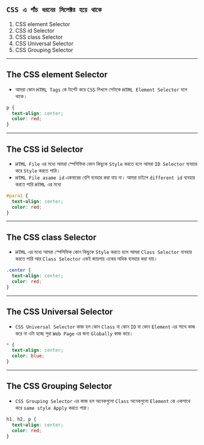 
## ``CSS এ পাঁচ ধরনের সিলেক্টর হয়ে থাকে``
1. CSS element Selector
2. CSS id Selector
3. CSS class Selector
4. CSS Universal Selector
5. CSS Grouping Selector
---

## The CSS element Selector
- আমরা কোন ``HTML Tags`` কে টার্গেট করে ``CSS`` লিখলে সেটাকে ``HTML Element Selector`` বলে থাকে। 

```css
p {
  text-align: center;
  color: red;
}
```
---

## The CSS id Selector
- ``HTML File`` এর মধ্যে আমরা স্পেসিফিক কোন কিছুকে ``Style`` করতে হলে আমরা ``ID Selector`` ব্যবহার করে ``Style`` করতে পারি। 
- ``HTML File asame id`` একবারের বেশি ব্যবহার করা যায় না। আমরা চাইলে ``different id`` ব্যবহার করতে পারি ``HTML`` এর মধ্যে

```css
#para1 {
  text-align: center;
  color: red;
}
```
---

## The CSS class Selector
- ``HTML`` এর মধ্যে আমরা স্পেসিফিক কোন কিছুকে ``Style`` করতে হলে আমরা ``Class Selector`` ব্যবহার করতে পারি আর ``Class Selector`` একই জায়গায় একের অধিক ব্যবহার করা যায়। 

```css
.center {
  text-align: center;
  color: red;
}
```
---

## The CSS Universal Selector
- ``CSS Universal Selector`` কাজ হল কোন ``Class`` বা কোন ``ID`` বা কোন ``Element`` এর সাথে কাজ করে না এটা হচ্ছে পুরা ``Web Page`` এর জন্য ``Globally`` কাজ করে। 

```css
* {
  text-align: center;
  color: blue;
}
```
---

## The CSS Grouping Selector
-  ``CSS Grouping Selector`` এর কাজ হল অনেকগুলো ``Class`` অনেকগুলো ``Element`` কে একসাথে করে ``same style Apply`` করতে পারা। 

```css
h1, h2, p {
  text-align: center;
  color: red;
}
```